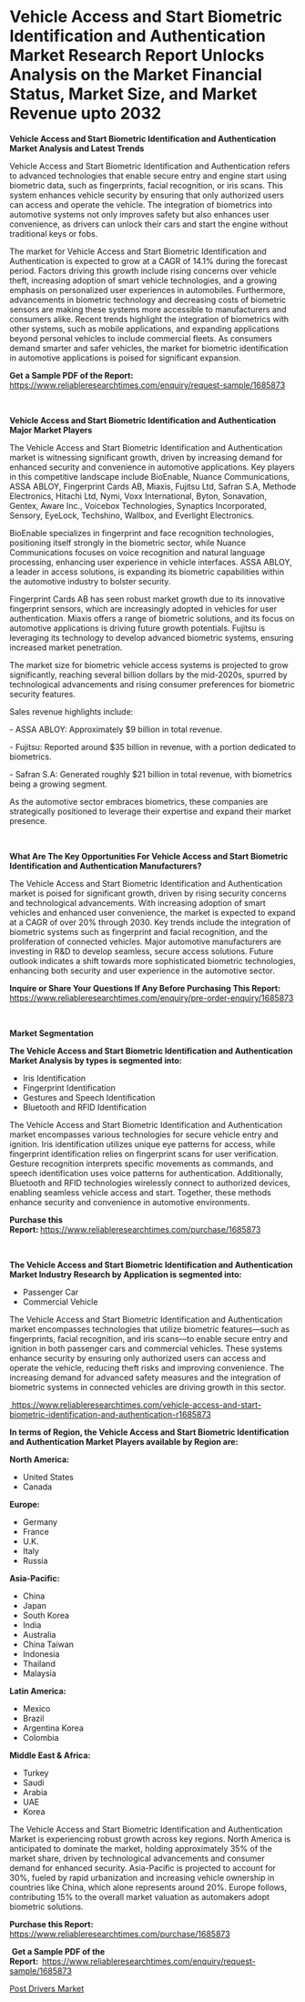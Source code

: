 <p><h1>Vehicle Access and Start Biometric Identification and Authentication Market Research Report Unlocks Analysis on the Market Financial Status, Market Size, and Market Revenue upto 2032</h1></p><p><strong>Vehicle Access and Start Biometric Identification and Authentication Market Analysis and Latest Trends</strong></p>
<p><p>Vehicle Access and Start Biometric Identification and Authentication refers to advanced technologies that enable secure entry and engine start using biometric data, such as fingerprints, facial recognition, or iris scans. This system enhances vehicle security by ensuring that only authorized users can access and operate the vehicle. The integration of biometrics into automotive systems not only improves safety but also enhances user convenience, as drivers can unlock their cars and start the engine without traditional keys or fobs.</p><p>The market for Vehicle Access and Start Biometric Identification and Authentication is expected to grow at a CAGR of 14.1% during the forecast period. Factors driving this growth include rising concerns over vehicle theft, increasing adoption of smart vehicle technologies, and a growing emphasis on personalized user experiences in automobiles. Furthermore, advancements in biometric technology and decreasing costs of biometric sensors are making these systems more accessible to manufacturers and consumers alike. Recent trends highlight the integration of biometrics with other systems, such as mobile applications, and expanding applications beyond personal vehicles to include commercial fleets. As consumers demand smarter and safer vehicles, the market for biometric identification in automotive applications is poised for significant expansion.</p></p>
<p><strong>Get a Sample PDF of the Report:&nbsp;</strong> <a href="https://www.reliableresearchtimes.com/enquiry/request-sample/1685873?utm_campaign=2275&utm_medium=2&utm_source=Github&utm_content=ia&utm_term=24032025&utm_id=vehicle-access-and-start-biometric-identification-and-authentication">https://www.reliableresearchtimes.com/enquiry/request-sample/1685873</a></p>
<p>&nbsp;</p>
<p><strong>Vehicle Access and Start Biometric Identification and Authentication Major Market Players</strong></p>
<p><p>The Vehicle Access and Start Biometric Identification and Authentication market is witnessing significant growth, driven by increasing demand for enhanced security and convenience in automotive applications. Key players in this competitive landscape include BioEnable, Nuance Communications, ASSA ABLOY, Fingerprint Cards AB, Miaxis, Fujitsu Ltd, Safran S.A, Methode Electronics, Hitachi Ltd, Nymi, Voxx International, Byton, Sonavation, Gentex, Aware Inc., Voicebox Technologies, Synaptics Incorporated, Sensory, EyeLock, Techshino, Wallbox, and Everlight Electronics.</p><p>BioEnable specializes in fingerprint and face recognition technologies, positioning itself strongly in the biometric sector, while Nuance Communications focuses on voice recognition and natural language processing, enhancing user experience in vehicle interfaces. ASSA ABLOY, a leader in access solutions, is expanding its biometric capabilities within the automotive industry to bolster security.</p><p>Fingerprint Cards AB has seen robust market growth due to its innovative fingerprint sensors, which are increasingly adopted in vehicles for user authentication. Miaxis offers a range of biometric solutions, and its focus on automotive applications is driving future growth potentials. Fujitsu is leveraging its technology to develop advanced biometric systems, ensuring increased market penetration.</p><p>The market size for biometric vehicle access systems is projected to grow significantly, reaching several billion dollars by the mid-2020s, spurred by technological advancements and rising consumer preferences for biometric security features.</p><p>Sales revenue highlights include:</p><p>- ASSA ABLOY: Approximately $9 billion in total revenue.</p><p>- Fujitsu: Reported around $35 billion in revenue, with a portion dedicated to biometrics.</p><p>- Safran S.A: Generated roughly $21 billion in total revenue, with biometrics being a growing segment.</p><p>As the automotive sector embraces biometrics, these companies are strategically positioned to leverage their expertise and expand their market presence.</p></p>
<p>&nbsp;</p>
<p><strong>What Are The Key Opportunities For Vehicle Access and Start Biometric Identification and Authentication Manufacturers?</strong></p>
<p><p>The Vehicle Access and Start Biometric Identification and Authentication market is poised for significant growth, driven by rising security concerns and technological advancements. With increasing adoption of smart vehicles and enhanced user convenience, the market is expected to expand at a CAGR of over 20% through 2030. Key trends include the integration of biometric systems such as fingerprint and facial recognition, and the proliferation of connected vehicles. Major automotive manufacturers are investing in R&D to develop seamless, secure access solutions. Future outlook indicates a shift towards more sophisticated biometric technologies, enhancing both security and user experience in the automotive sector.</p></p>
<p><strong>Inquire or Share Your Questions If Any Before Purchasing This Report:</strong> <a href="https://www.reliableresearchtimes.com/enquiry/pre-order-enquiry/1685873?utm_campaign=2275&utm_medium=2&utm_source=Github&utm_content=ia&utm_term=24032025&utm_id=vehicle-access-and-start-biometric-identification-and-authentication">https://www.reliableresearchtimes.com/enquiry/pre-order-enquiry/1685873</a></p>
<p>&nbsp;</p>
<p><strong>Market Segmentation</strong></p>
<p><strong>The Vehicle Access and Start Biometric Identification and Authentication Market Analysis by types is segmented into:</strong></p>
<p><ul><li>Iris Identification</li><li>Fingerprint Identification</li><li>Gestures and Speech Identification</li><li>Bluetooth and RFID Identification</li></ul></p>
<p><p>The Vehicle Access and Start Biometric Identification and Authentication market encompasses various technologies for secure vehicle entry and ignition. Iris identification utilizes unique eye patterns for access, while fingerprint identification relies on fingerprint scans for user verification. Gesture recognition interprets specific movements as commands, and speech identification uses voice patterns for authentication. Additionally, Bluetooth and RFID technologies wirelessly connect to authorized devices, enabling seamless vehicle access and start. Together, these methods enhance security and convenience in automotive environments.</p></p>
<p><strong>Purchase this Report:&nbsp;</strong><a href="https://www.reliableresearchtimes.com/purchase/1685873?utm_campaign=2275&utm_medium=2&utm_source=Github&utm_content=ia&utm_term=24032025&utm_id=vehicle-access-and-start-biometric-identification-and-authentication">https://www.reliableresearchtimes.com/purchase/1685873</a></p>
<p>&nbsp;</p>
<p><strong>The Vehicle Access and Start Biometric Identification and Authentication Market Industry Research by Application is segmented into:</strong></p>
<p><ul><li>Passenger Car</li><li>Commercial Vehicle</li></ul></p>
<p><p>The Vehicle Access and Start Biometric Identification and Authentication market encompasses technologies that utilize biometric features—such as fingerprints, facial recognition, and iris scans—to enable secure entry and ignition in both passenger cars and commercial vehicles. These systems enhance security by ensuring only authorized users can access and operate the vehicle, reducing theft risks and improving convenience. The increasing demand for advanced safety measures and the integration of biometric systems in connected vehicles are driving growth in this sector.</p></p>
<p><a href="https://www.reliableresearchtimes.com/vehicle-access-and-start-biometric-identification-and-authentication-r1685873?utm_campaign=2275&utm_medium=2&utm_source=Github&utm_content=ia&utm_term=24032025&utm_id=vehicle-access-and-start-biometric-identification-and-authentication">&nbsp;https://www.reliableresearchtimes.com/vehicle-access-and-start-biometric-identification-and-authentication-r1685873</a></p>
<p><strong>In terms of Region, the Vehicle Access and Start Biometric Identification and Authentication Market Players available by Region are:</strong></p>
<p>
    <p> <strong> North America: </strong>
        <ul>
            <li>United States</li>
            <li>Canada</li>
        </ul>
        </p> 
    <p> <strong> Europe: </strong>
        <ul>
            <li>Germany</li>
            <li>France</li>
            <li>U.K.</li>
            <li>Italy</li>
            <li>Russia</li>
        </ul>
        </p> 
    <p> <strong> Asia-Pacific: </strong>
        <ul>
            <li>China</li>
            <li>Japan</li>
            <li>South Korea</li>
            <li>India</li>
            <li>Australia</li>
            <li>China Taiwan</li>
            <li>Indonesia</li>
            <li>Thailand</li>
            <li>Malaysia</li>
        </ul>
        </p> 
    <p> <strong> Latin America: </strong>
        <ul>
            <li>Mexico</li>
            <li>Brazil</li>
            <li>Argentina Korea</li>
            <li>Colombia</li>
        </ul>
        </p> 
    <p> <strong> Middle East & Africa: </strong>
        <ul>
            <li>Turkey</li>
            <li>Saudi</li>
            <li>Arabia</li>
            <li>UAE</li>
            <li>Korea</li>
        </ul>
    </p>
    </p>
<p><p>The Vehicle Access and Start Biometric Identification and Authentication Market is experiencing robust growth across key regions. North America is anticipated to dominate the market, holding approximately 35% of the market share, driven by technological advancements and consumer demand for enhanced security. Asia-Pacific is projected to account for 30%, fueled by rapid urbanization and increasing vehicle ownership in countries like China, which alone represents around 20%. Europe follows, contributing 15% to the overall market valuation as automakers adopt biometric solutions.</p></p>
<p><strong>Purchase this Report: </strong><a href="https://www.reliableresearchtimes.com/purchase/1685873?utm_campaign=2275&utm_medium=2&utm_source=Github&utm_content=ia&utm_term=24032025&utm_id=vehicle-access-and-start-biometric-identification-and-authentication">https://www.reliableresearchtimes.com/purchase/1685873</a></p>
<p>&nbsp;<strong>Get a Sample PDF of the Report:&nbsp;&nbsp;</strong><a href="https://www.reliableresearchtimes.com/enquiry/request-sample/1685873?utm_campaign=2275&utm_medium=2&utm_source=Github&utm_content=ia&utm_term=24032025&utm_id=vehicle-access-and-start-biometric-identification-and-authentication">https://www.reliableresearchtimes.com/enquiry/request-sample/1685873</a></p>
<p><strong></strong></p>
<p><p><a href="https://github.com/sofayahoo2023/Market-Research-Report-List-7/blob/main/post-drivers-market.md?utm_campaign=2275&utm_medium=2&utm_source=Github&utm_content=ia&utm_term=24032025&utm_id=vehicle-access-and-start-biometric-identification-and-authentication">Post Drivers Market</a></p></p>